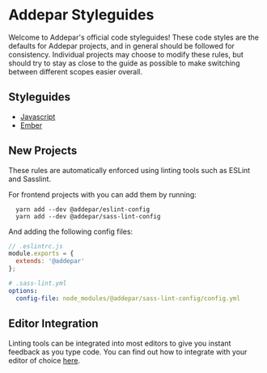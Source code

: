 # Addepar Styleguides

Welcome to Addepar's official code styleguides! These code styles are the
defaults for Addepar projects, and in general should be followed for consistency.
Individual projects may choose to modify these rules, but should try to stay as
close to the guide as possible to make switching between different scopes easier
overall.

## Styleguides

* [Javascript](https://github.com/Addepar/styleguides/blob/master/frontend/javascript.md)
* [Ember](https://github.com/Addepar/styleguides/blob/master/frontend/ember.md)

## New Projects

These rules are automatically enforced using linting tools such as ESLint and
Sasslint.

For frontend projects with you can add them by running:

```
  yarn add --dev @addepar/eslint-config
  yarn add --dev @addepar/sass-lint-config
```

And adding the following config files:

```javascript
// .eslintrc.js
module.exports = {
  extends: '@addepar'
};
```

```yaml
# .sass-lint.yml
options:
  config-file: node_modules/@addepar/sass-lint-config/config.yml
```

## Editor Integration

Linting tools can be integrated into most editors to give you instant feedback as you
type code. You can find out how to integrate with your editor of choice [here](http://eslint.org/docs/user-guide/integrations).


